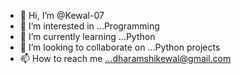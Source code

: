 - 👋 Hi, I’m @Kewal-07
- 👀 I’m interested in ...Programming 
- 🌱 I’m currently learning ...Python 
- 💞️ I’m looking to collaborate on ...Python projects 
- 📫 How to reach me ...dharamshikewal@gmail.com 



<!---
Kewal-07/Kewal-07 is a ✨ special ✨ repository because its `README.md` (this file) appears on your GitHub profile.
You can click the Preview link to take a look at your changes.
--->
